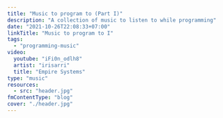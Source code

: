 ```yaml
---
title: "Music to program to (Part I)"
description: "A collection of music to listen to while programming"
date: "2021-10-26T22:08:33+07:00"
linkTitle: "Music to program to I"
tags:
  - "programming-music"
video:
  youtube: "iFi0n_odlh8"
  artist: "irisarri"
  title: "Empire Systems"
type: "music"
resources:
  - src: "header.jpg"
fmContentType: "blog"
cover: "./header.jpg"
---
```

